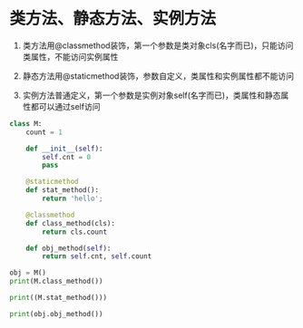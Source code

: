 # 类方法、静态方法、实例方法

1. 类方法用@classmethod装饰，第一个参数是类对象cls(名字而已)，只能访问类属性，不能访问实例属性

2. 静态方法用@staticmethod装饰，参数自定义，类属性和实例属性都不能访问

3. 实例方法普通定义，第一个参数是实例对象self(名字而已)，类属性和静态属性都可以通过self访问

```python
class M:
    count = 1

    def __init__(self):
        self.cnt = 0
        pass

    @staticmethod
    def stat_method():
        return 'hello';

    @classmethod
    def class_method(cls):
        return cls.count

    def obj_method(self):
        return self.cnt, self.count

obj = M()
print(M.class_method())

print((M.stat_method()))

print(obj.obj_method())
```

